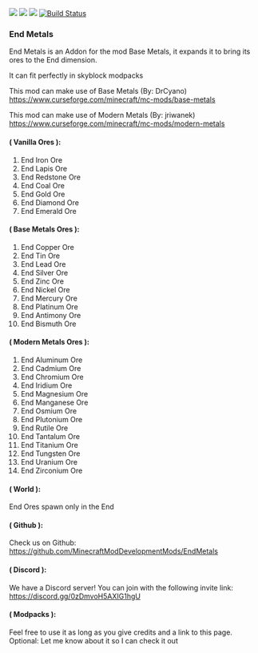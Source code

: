 [![](https://img.shields.io/badge/Discord-MMD-green.svg?style=flat&logo=Discord)](https://discord.mcmoddev.com)
[![](http://cf.way2muchnoise.eu/full_mmd-orespawn_downloads.svg)](https://www.curseforge.com/minecraft/mc-mods/end-metals)
[![](http://cf.way2muchnoise.eu/versions/Minecraft_mmd-orespawn_all.svg)](https://www.curseforge.com/minecraft/mc-mods/end-metals)
[![Build Status](https://travis-ci.org/jriwanek/End-Metals.svg?branch=master)](https://travis-ci.org/jriwanek/End-Metals)

### End Metals
End Metals is an Addon for the mod Base Metals, it expands it to bring its ores to the End dimension.

It can fit perfectly in skyblock modpacks

This mod can make use of Base Metals (By: DrCyano) https://www.curseforge.com/minecraft/mc-mods/base-metals

This mod can make use of Modern Metals (By: jriwanek) https://www.curseforge.com/minecraft/mc-mods/modern-metals

#### ( Vanilla Ores ):
   1.  End Iron Ore
   2.  End Lapis Ore
   3.  End Redstone Ore
   4.  End Coal Ore
   5.  End Gold Ore
   6.  End Diamond Ore
   7.  End Emerald Ore

#### ( Base Metals Ores ):
   1.  End Copper Ore
   2.  End Tin Ore
   3.  End Lead Ore
   4.  End Silver Ore
   5.  End Zinc Ore
   6.  End Nickel Ore
   7.  End Mercury Ore
   8.  End Platinum Ore
   9.  End Antimony Ore
   10.  End Bismuth Ore
   
#### ( Modern Metals Ores ):
   1.  End Aluminum Ore
   2.  End Cadmium Ore
   3.  End Chromium Ore
   4.  End Iridium Ore
   5.  End Magnesium Ore
   6.  End Manganese Ore
   7.  End Osmium Ore
   8.  End Plutonium Ore
   9.  End Rutile Ore
   10.  End Tantalum Ore
   11.  End Titanium Ore
   12.  End Tungsten Ore
   13.  End Uranium Ore
   14.  End Zirconium Ore

#### ( World ):
End Ores spawn only in the End

#### ( Github ):
Check us on Github: https://github.com/MinecraftModDevelopmentMods/EndMetals

#### ( Discord ):
We have a Discord server!  You can join with the following invite link: https://discord.gg/0zDmvoH5AXIG1hgU
 
#### ( Modpacks ):
Feel free to use it as long as you give credits and a link to this page.
Optional: Let me know about it so I can check it out
